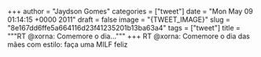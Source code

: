 
+++
author = "Jaydson Gomes"
categories = ["tweet"]
date = "Mon May 09 01:14:15 +0000 2011"
draft = false
image = "{TWEET_IMAGE}"
slug = "8e167dd6ffe5a664116d23f41235201b13ba63a4"
tags = ["tweet"]
title = """RT @xorna: Comemore o dia..."""
+++
RT @xorna: Comemore o dia das mães com estilo: faça uma MILF feliz
